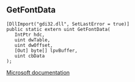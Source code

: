 ## GetFontData

```
[DllImport("gdi32.dll", SetLastError = true)]
public static extern uint GetFontData(
   IntPtr hdc,
   uint dwTable,
   uint dwOffset,
   [Out] byte[] lpvBuffer,
   uint cbData
);
```

[Microsoft documentation](https://docs.microsoft.com/en-us/windows/win32/api/wingdi/nf-wingdi-getfontdata)
